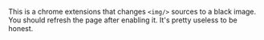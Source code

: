This is a chrome extensions that changes `<img/>` sources to a black image.
You should refresh the page after enabling it.
It's pretty useless to be honest.
